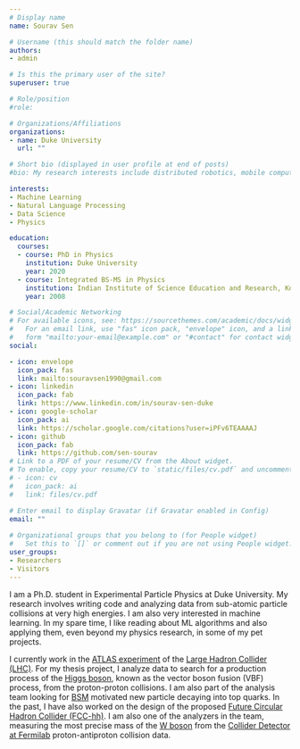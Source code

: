 ```yaml
---
# Display name
name: Sourav Sen

# Username (this should match the folder name)
authors:
- admin

# Is this the primary user of the site?
superuser: true

# Role/position
#role: 

# Organizations/Affiliations
organizations:
- name: Duke University
  url: ""

# Short bio (displayed in user profile at end of posts)
#bio: My research interests include distributed robotics, mobile computing and programmable matter.

interests:
- Machine Learning
- Natural Language Processing
- Data Science
- Physics

education:
  courses:
  - course: PhD in Physics
    institution: Duke University
    year: 2020
  - course: Integrated BS-MS in Physics
    institution: Indian Institute of Science Education and Research, Kolkata, India
    year: 2008

# Social/Academic Networking
# For available icons, see: https://sourcethemes.com/academic/docs/widgets/#icons
#   For an email link, use "fas" icon pack, "envelope" icon, and a link in the
#   form "mailto:your-email@example.com" or "#contact" for contact widget.
social:

- icon: envelope
  icon_pack: fas
  link: mailto:souravsen1990@gmail.com
- icon: linkedin
  icon_pack: fab
  link: https://www.linkedin.com/in/sourav-sen-duke
- icon: google-scholar
  icon_pack: ai
  link: https://scholar.google.com/citations?user=iPFv6TEAAAAJ
- icon: github
  icon_pack: fab
  link: https://github.com/sen-sourav
# Link to a PDF of your resume/CV from the About widget.
# To enable, copy your resume/CV to `static/files/cv.pdf` and uncomment the lines below.  
# - icon: cv
#   icon_pack: ai
#   link: files/cv.pdf

# Enter email to display Gravatar (if Gravatar enabled in Config)
email: ""
  
# Organizational groups that you belong to (for People widget)
#   Set this to `[]` or comment out if you are not using People widget.  
user_groups:
- Researchers
- Visitors
---
```

I am a Ph.D. student in Experimental Particle Physics at Duke University. My research involves writing code and analyzing data from sub-atomic particle collisions at very high energies. I am also very interested in machine learning. In my spare time, I like reading about ML algorithms and also applying them, even beyond my physics research, in some of my pet projects.


I currently work in the [ATLAS experiment](https://atlas.cern) of the [Large Hadron Collider (LHC)](https://home.cern/science/accelerators/large-hadron-collider). For my thesis project, I analyze data to search for a production process of the [Higgs boson](https://en.wikipedia.org/wiki/Higgs_boson), known as the vector boson fusion (VBF) process, from the proton-proton collisions. I am also part of the analysis team looking for [BSM](https://en.wikipedia.org/wiki/Physics_beyond_the_Standard_Model) motivated new particle decaying into top quarks. In the past, I have also worked on the design of the proposed [Future Circular Hadron Collider (FCC-hh)](http://tlep.web.cern.ch/content/fcc-hh). I am also one of the analyzers in the team, measuring the most precise mass of the [W boson](https://home.cern/science/physics/w-boson-sunshine-and-stardust)  from the [Collider Detector at Fermilab](https://www-cdf.fnal.gov) proton-antiproton collision data.
